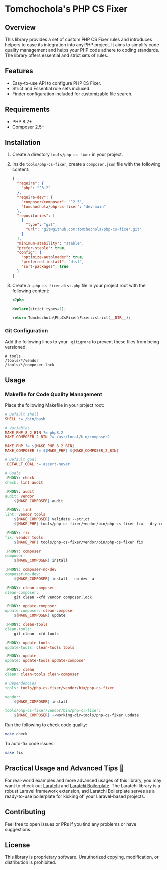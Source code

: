 # Tomchochola's PHP CS Fixer

## Overview

This library provides a set of custom PHP CS Fixer rules and introduces helpers to ease its integration into any PHP project. It aims to simplify code quality management and helps your PHP code adhere to coding standards. The library offers essential and strict sets of rules.

## Features

- Easy-to-use API to configure PHP CS Fixer.
- Strict and Essential rule sets included.
- Finder configuration included for customizable file search.

## Requirements

- PHP 8.2+
- Composer 2.5+

## Installation

1. Create a directory `tools/php-cs-fixer` in your project.
2. Inside `tools/php-cs-fixer`, create a `composer.json` file with the following content:

   ```json
   {
     "require": {
       "php": "^8.2"
     },
     "require-dev": {
       "composer/composer": "^2.5",
       "tomchochola/php-cs-fixer": "dev-main"
     },
     "repositories": [
       {
         "type": "git",
         "url": "git@github.com:tomchochola/php-cs-fixer.git"
       }
     ],
     "minimum-stability": "stable",
     "prefer-stable": true,
     "config": {
       "optimize-autoloader": true,
       "preferred-install": "dist",
       "sort-packages": true
     }
   }
   ```

3. Create a `.php-cs-fixer.dist.php` file in your project root with the following content:

   ```php
   <?php

   declare(strict_types=1);

   return Tomchochola\PhpCsFixer\Fixer::strict(__DIR__);
   ```

### Git Configuration

Add the following lines to your `.gitignore` to prevent these files from being versioned:

```
# tools
/tools/*/vendor
/tools/*/composer.lock
```

## Usage

### Makefile for Code Quality Management

Place the following Makefile in your project root:

```makefile
# Default shell
SHELL := /bin/bash

# Variables
MAKE_PHP_8_2_BIN ?= php8.2
MAKE_COMPOSER_2_BIN ?= /usr/local/bin/composer2

MAKE_PHP ?= ${MAKE_PHP_8_2_BIN}
MAKE_COMPOSER ?= ${MAKE_PHP} ${MAKE_COMPOSER_2_BIN}

# Default goal
.DEFAULT_GOAL := assert-never

# Goals
.PHONY: check
check: lint audit

.PHONY: audit
audit: vendor
	${MAKE_COMPOSER} audit

.PHONY: lint
lint: vendor tools
	${MAKE_COMPOSER} validate --strict
	${MAKE_PHP} tools/php-cs-fixer/vendor/bin/php-cs-fixer fix --dry-run --diff

.PHONY: fix
fix: vendor tools
	${MAKE_PHP} tools/php-cs-fixer/vendor/bin/php-cs-fixer fix

.PHONY: composer
composer:
	${MAKE_COMPOSER} install

.PHONY: composer-no-dev
composer-no-dev:
	${MAKE_COMPOSER} install --no-dev -a

.PHONY: clean-composer
clean-composer:
	git clean -xfd vendor composer.lock

.PHONY: update-composer
update-composer: clean-composer
	${MAKE_COMPOSER} update

.PHONY: clean-tools
clean-tools:
	git clean -xfd tools

.PHONY: update-tools
update-tools: clean-tools tools

.PHONY: update
update: update-tools update-composer

.PHONY: clean
clean: clean-tools clean-composer

# Dependencies
tools: tools/php-cs-fixer/vendor/bin/php-cs-fixer

vendor:
	${MAKE_COMPOSER} install

tools/php-cs-fixer/vendor/bin/php-cs-fixer:
	${MAKE_COMPOSER} --working-dir=tools/php-cs-fixer update
```

Run the following to check code quality:

```bash
make check
```

To auto-fix code issues:

```bash
make fix
```

## Practical Usage and Advanced Tips 🤫

For real-world examples and more advanced usages of this library, you may want to check out [Laratchi](https://github.com/tomchochola/laratchi) and [Laratchi Boilerplate](https://github.com/tomchochola/laratchi-boilerplate). The Laratchi library is a robust Laravel framework extension, and Laratchi Boilerplate serves as a ready-to-use boilerplate for kicking off your Laravel-based projects.

## Contributing

Feel free to open issues or PRs if you find any problems or have suggestions.

## License

This library is proprietary software. Unauthorized copying, modification, or distribution is prohibited.
